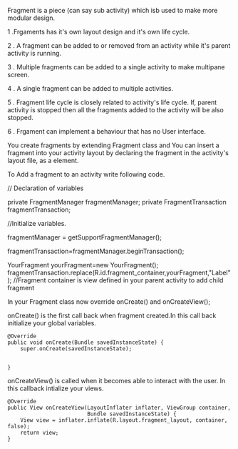 Fragment is a piece (can say sub activity) which isb used to make more modular design.

1 .Frgaments has it's own layout design and it's own life cycle.

2 . A fragment can be added to or removed from an activity while it's parent activity is running.

3 . Multiple fragments can be added to a single activity to make multipane screen.

4 . A single fragment can be added to multiple activities.

5 . Fragment life cycle is closely related to activity's life cycle. If, parent activity is stopped then all the fragments added to the 
    activity will be also stopped.
    
6 . Frgament can implement a behaviour that has no User interface.

You create fragments by extending Fragment class and You can insert a fragment
into your activity layout by declaring the fragment in the activity's layout file, as a <fragment> element.

To Add a fragment to an activity write following code.






// Declaration of variables

private FragmentManager fragmentManager;
private FragmentTransaction fragmentTransaction;

//Initialize variables.

 fragmentManager = getSupportFragmentManager();
 
 fragmentTransaction=fragmentManager.beginTransaction();
 
 YourFragment yourFragment=new YourFragment();
  fragmentTransaction.replace(R.id.fragment_container,yourFragment,"Label"); //Fragment container is view defined in your parent activity to add child fragment
  
  
  
  
  In your Fragment class now override onCreate() and onCreateView();
  
  onCreate() is the first call back when fragment created.In this call back initialize your global variables.
  
  
  
  
    @Override
    public void onCreate(Bundle savedInstanceState) {
        super.onCreate(savedInstanceState);


    }
  
  
  
  
  onCreateView() is called when it becomes able to interact with the user. In this callback intialize your views.
  
    @Override
    public View onCreateView(LayoutInflater inflater, ViewGroup container,
                             Bundle savedInstanceState) {
        View view = inflater.inflate(R.layout.fragment_layout, container, false);
        return view;
    }



